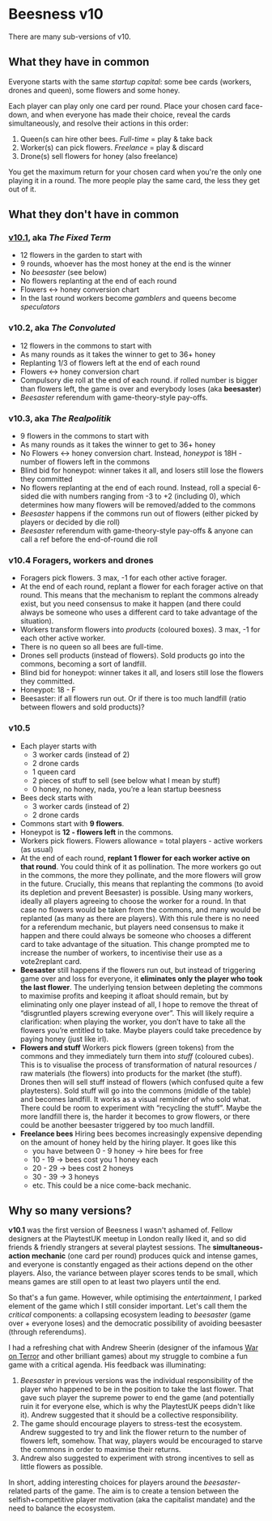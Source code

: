 # Beesness v10

There are many sub-versions of v10.

## What they have in common

Everyone starts with the same _startup capital_: some bee cards (workers, drones and queen), some flowers and some honey.

Each player can play only one card per round. Place your chosen card face-down, and when everyone has made their choice, reveal the cards simultaneously, and resolve their actions in this order:

1. Queen(s can hire other bees. _Full-time_ = play & take back
2. Worker(s) can pick flowers. _Freelance_ = play & discard
3. Drone(s) sell flowers for honey (also freelance)

You get the maximum return for your chosen card when you're the only one playing it in a round. The more people play the same card, the less they get out of it.

## What they don't have in common

### [**v10.1**](v10.1.md), aka *The Fixed Term*

* 12 flowers in the garden to start with
* 9 rounds, whoever has the most honey at the end is the winner
* No *beesaster* (see below)
* No flowers replanting at the end of each round
* Flowers <-> honey conversion chart
* In the last round workers become *gamblers* and queens become *speculators*

### **v10.2**, aka *The Convoluted*

* 12 flowers in the commons to start with
* As many rounds as it takes the winner to get to 36+ honey
* Replanting 1/3 of flowers left at the end of each round
* Flowers <-> honey conversion chart
* Compulsory die roll at the end of each round. if rolled number is bigger than flowers left, the game is over and everybody loses (aka **beesaster**)
* *Beesaster* referendum with game-theory-style pay-offs.

### **v10.3**, aka *The Realpolitik*

* 9 flowers in the commons to start with
* As many rounds as it takes the winner to get to 36+ honey
* No Flowers <-> honey conversion chart. Instead, *honeypot* is 18H - number of flowers left in the commons
* Blind bid for honeypot: winner takes it all, and losers still lose the flowers they committed
* No flowers replanting at the end of each round. Instead, roll a special 6-sided die with numbers ranging from -3 to +2 (including 0), which determines how many flowers will be removed/added to the commons
* *Beesaster* happens if the commons run out of flowers (either picked by players or decided by die roll)
* *Beesaster* referendum with game-theory-style pay-offs & anyone can call a ref before the end-of-round die roll

### **v10.4** Foragers, workers and drones

* Foragers pick flowers. 3 max, -1 for each other active forager.
* At the end of each round, replant a flower for each forager active on that round. This means that the mechanism to replant the commons already exist, but you need consensus to make it happen (and there could always be someone who uses a different card to take advantage of the situation).
* Workers transform flowers into *products* (coloured boxes). 3 max, -1 for each other active worker.
* There is no queen so all bees are full-time.
* Drones sell products (instead of flowers). Sold products go into the commons, becoming a sort of landfill.
* Blind bid for honeypot: winner takes it all, and losers still lose the flowers they committed.
* Honeypot: 18 - F
* Beesaster: if all flowers run out. Or if there is too much landfill (ratio between flowers and sold products)?

### **v10.5**

* Each player starts with
	- 3 worker cards (instead of 2)
	- 2 drone cards
	- 1 queen card
	- 2 pieces of stuff to sell (see below what I mean by stuff)
	- 0 honey, no honey, nada, you’re a lean startup beesness
* Bees deck starts with
	- 3 worker cards (instead of 2)
	- 2 drone cards
* Commons start with **9 flowers**.
* Honeypot is **12 - flowers left** in the commons. 	
* Workers pick flowers. Flowers allowance = total players - active workers (as usual)
* At the end of each round, **replant 1 flower for each worker active on that round**. You could think of it as pollination. The more workers go out in the commons, the more they pollinate, and the more flowers will grow in the future. Crucially, this means that replanting the commons (to avoid its depletion and prevent Beesaster) is possible. Using many workers, ideally all players agreeing to choose the worker for a round. In that case no flowers would be taken from the commons, and many would be replanted (as many as there are players). With this rule there is no need for a referendum mechanic, but players need consensus to make it happen and there could always be someone who chooses a different card to take advantage of the situation. This change prompted me to increase the number of workers, to incentivise their use as a vote2replant card.
* **Beesaster** still happens if the flowers run out, but instead of triggering game over and loss for everyone, it **eliminates only the player who took the last flower**. The underlying tension between depleting the commons to maximise profits and keeping it afloat should remain, but by eliminating only one player instead of all, I hope to remove the threat of “disgruntled players screwing everyone over”. This will likely require a clarification: when playing the worker, you don’t have to take all the flowers you’re entitled to take. Maybe players could take precedence by paying honey (just like irl).
* **Flowers and stuff** Workers pick flowers (green tokens) from the commons and they immediately turn them into _stuff_ (coloured cubes). This is to visualise the process of transformation of natural resources / raw materials (the flowers) into products for the market (the stuff). Drones then will sell stuff instead of flowers (which confused quite a few playtesters). Sold stuff will go into the commons (middle of the table) and becomes landfill. It works as a visual reminder of who sold what. There could be room to experiment with “recycling the stuff”. Maybe the more landfill there is, the harder it becomes to grow flowers, or there could be another beesaster triggered by too much landfill.
* **Freelance bees** Hiring bees becomes increasingly expensive depending on the amount of honey held by the hiring player. It goes like this
	- you have between 0 - 9 honey -> hire bees for free
	- 10 - 19 -> bees cost you 1 honey each
	- 20 - 29 -> bees cost 2 honeys
	- 30 - 39 -> 3 honeys
	- etc.
	This could be a nice come-back mechanic.




## Why so many versions?

**v10.1** was the first version of Beesness I wasn't ashamed of. Fellow designers at the PlaytestUK meetup in London really liked it, and so did friends & friendly strangers at several playtest sessions. The **simultaneous-action mechanic** (one card per round) produces quick and intense games, and everyone is constantly engaged as their actions depend on the other players. Also, the variance between player scores tends to be small, which means games are still open to at least two players until the end.

So that's a fun game. However, while optimising the *entertainment*, I parked element of the game which I still consider important. Let's call them the *critical* components: a collapsing ecosystem leading to *beesaster* (game over + everyone loses) and the democratic possibility of avoiding beesaster (through referendums).

I had a refreshing chat with Andrew Sheerin (designer of the infamous [War on Terror](https://www.terrorbullgames.co.uk/games/war_on_terror_game.php) and other brilliant games) about my struggle to combine a fun game with a critical agenda. His feedback was illuminating:

1. *Beesaster* in previous versions was the individual responsibility of the player who happened to be in the position to take the last flower. That gave such player the supreme power to end the game (and potentially ruin it for everyone else, which is why the PlaytestUK peeps didn't like it). Andrew suggested that it should be a collective responsibility.
2. The game should encourage players to stress-test the ecosystem. Andrew suggested to try and link the flower return to the number of flowers left, somehow. That way, players would be encouraged to starve the commons in order to maximise their returns.
3. Andrew also suggested to experiment with strong incentives to sell as little flowers as possible.

In short, adding interesting choices for players around the *beesaster*-related parts of the game. The aim is to create a tension between the selfish+competitive player motivation (aka the capitalist mandate) and the need to balance the ecosystem.
